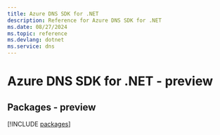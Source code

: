 ```yaml
---
title: Azure DNS SDK for .NET
description: Reference for Azure DNS SDK for .NET
ms.date: 08/27/2024
ms.topic: reference
ms.devlang: dotnet
ms.service: dns
---
```

# Azure DNS SDK for .NET - preview
## Packages - preview
[!INCLUDE [packages](dns-index.md)]